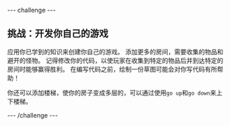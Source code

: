 \--- challenge \---

## 挑战：开发你自己的游戏

应用你已学到的知识来创建你自己的游戏。 添加更多的房间，需要收集的物品和避开的怪物。 记得修改你的代码，以使玩家在收集到特定的物品后并到达特定的房间时能够赢得胜利。 在编写代码之前，绘制一份草图可能会对你写代码有所帮助！

你还可以添加楼梯，使你的房子变成多层的，可以通过使用`go up`和`go down`来上下楼梯。

\--- /challenge \---